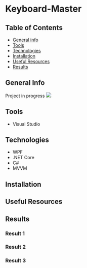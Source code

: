 # Keyboard-Master

## Table of Contents
* [General info](#general-info)
* [Tools](#tools)
* [Technologies](#technologies)
* [Installation](#installation)
* [Useful Resources](#useful-resources)
* [Results](#results)

## General Info

Project in progress
![](https://cdn.dribbble.com/users/1791559/screenshots/4465351/media/af9126c676894e277b22d4690eceb5b1.gif) 
## Tools
* Visual Studio 
## Technologies
* WPF
* .NET Core
* C#
* MVVM

## Installation


## Useful Resources

## Results

### Result 1

### Result 2

### Result 3



